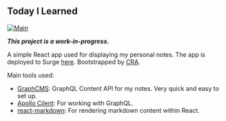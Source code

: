 ## Today I Learned
[![Main](https://github.com/alexnguyenn/today-i-learned/actions/workflows/main.yml/badge.svg)](https://github.com/alexnguyenn/today-i-learned/actions/workflows/main.yml)

***This project is a work-in-progress.***

A simple React app used for displaying my personal notes. The app is deployed to Surge [here](https://alex-today-i-learned.surge.sh). Bootstrapped by [CRA](https://github.com/facebook/create-react-app).

Main tools used:
* [GraphCMS](https://graphcms.com/): GraphQL Content API for my notes. Very quick and easy to set up. 
* [Apollo Cilent](https://www.apollographql.com/docs/react/): For working with GraphQL. 
* [react-markdown](https://github.com/remarkjs/react-markdown): For rendering markdown content within React.
